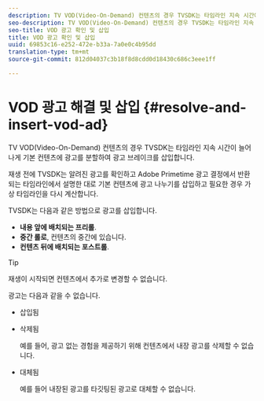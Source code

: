 ```yaml
---
description: TV VOD(Video-On-Demand) 컨텐츠의 경우 TVSDK는 타임라인 지속 시간이 늘어나게 기본 컨텐츠에 광고를 분할하여 광고 브레이크를 삽입합니다.
seo-description: TV VOD(Video-On-Demand) 컨텐츠의 경우 TVSDK는 타임라인 지속 시간이 늘어나게 기본 컨텐츠에 광고를 분할하여 광고 브레이크를 삽입합니다.
seo-title: VOD 광고 확인 및 삽입
title: VOD 광고 확인 및 삽입
uuid: 69853c16-e252-472e-b33a-7a0e0c4b95dd
translation-type: tm+mt
source-git-commit: 812d04037c3b18f8d8cdd0d18430c686c3eee1ff

---
```



# VOD 광고 해결 및 삽입 {#resolve-and-insert-vod-ad}

TV VOD(Video-On-Demand) 컨텐츠의 경우 TVSDK는 타임라인 지속 시간이 늘어나게 기본 컨텐츠에 광고를 분할하여 광고 브레이크를 삽입합니다.

재생 전에 TVSDK는 알려진 광고를 확인하고 Adobe Primetime 광고 결정에서 반환되는 타임라인에서 설명한 대로 기본 컨텐츠에 광고 나누기를 삽입하고 필요한 경우 가상 타임라인을 다시 계산합니다.

TVSDK는 다음과 같은 방법으로 광고를 삽입합니다.

* **내용 앞에 배치되는 프리롤**.
* **중간 롤로**, 컨텐츠의 중간에 있습니다.
* **컨텐츠 뒤에 배치되는 포스트롤**.

>[!TIP]
>
>재생이 시작되면 컨텐츠에서 추가로 변경할 수 없습니다.

광고는 다음과 같을 수 없습니다.

* 삽입됨
* 삭제됨

   예를 들어, 광고 없는 경험을 제공하기 위해 컨텐츠에서 내장 광고를 삭제할 수 없습니다.
* 대체됨

   예를 들어 내장된 광고를 타깃팅된 광고로 대체할 수 없습니다.

